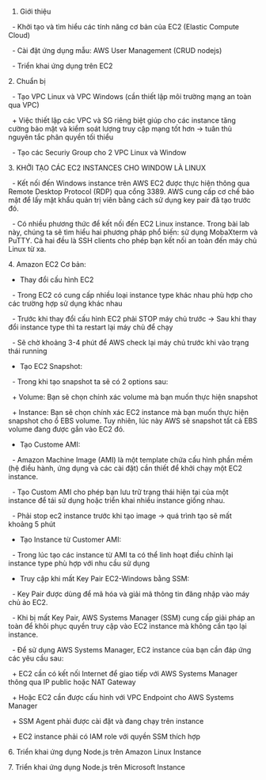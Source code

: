 1. Giới thiệu

 	- Khởi tạo và tìm hiểu các tính năng cơ bản của EC2 (Elastic Compute Cloud)

 	- Cài đặt ứng dụng mẫu: AWS User Management (CRUD nodejs)

 	- Triển khai ứng dụng trên EC2



2\. Chuẩn bị

 	- Tạo VPC Linux và VPC Windows (cần thiết lập môi trường mạng an toàn qua VPC)

 		+ Việc thiết lập các VPC và SG riêng biệt giúp cho các instance tăng cường bảo mật và kiểm soát lượng truy cập mạng tốt hơn -> tuân thủ nguyên tắc phân quyền tối thiểu



 	- Tạo các Securiy Group cho 2 VPC Linux và Window



3\. KHỞI TẠO CÁC EC2 INSTANCES CHO WINDOW LÀ LINUX

 	- Kết nối đến Windows instance trên AWS EC2 được thực hiện thông qua Remote Desktop Protocol (RDP) qua cổng 3389. AWS cung cấp cơ chế bảo mật để lấy mật khẩu quản trị viên bằng cách sử dụng key pair đã tạo trước đó.

 	- Có nhiều phương thức để kết nối đến EC2 Linux instance. Trong bài lab này, chúng ta sẽ tìm hiểu hai phương pháp phổ biến: sử dụng MobaXterm và PuTTY. Cả hai đều là SSH clients cho phép bạn kết nối an toàn đến máy chủ Linux từ xa.



4\. Amazon EC2 Cơ bản:



* Thay đổi cấu hình EC2

 	- Trong EC2 có cung cấp nhiều loại instance type khác nhau phù hợp cho các trường hợp sử dụng khác nhau

 	- Trước khi thay đổi cấu hình EC2 phải STOP máy chủ trước -> Sau khi thay đổi instance type thì ta restart lại máy chủ để chạy

 	- Sẽ chờ khoảng 3-4 phút để AWS check lại máy chủ trước khi vào trạng thái running



* Tạo EC2 Snapshot:

 	- Trong khi tạo snapshot ta sẽ có 2 options sau:

 		+ Volume: Bạn sẽ chọn chính xác volume mà bạn muốn thực hiện snapshot

 		+ Instance: Bạn sẽ chọn chính xác EC2 instance mà bạn muốn thực hiện snapshot cho ổ EBS volume. Tuy nhiên, lúc này AWS sẽ snapshot tất cả EBS volume đang được gắn vào EC2 đó.



* Tạo Custome AMI:

 	- Amazon Machine Image (AMI) là một template chứa cấu hình phần mềm (hệ điều hành, ứng dụng và các cài đặt) cần thiết để khởi chạy một EC2 instance.

 	- Tạo Custom AMI cho phép bạn lưu trữ trạng thái hiện tại của một instance để tái sử dụng hoặc triển khai nhiều instance giống nhau.

 	- Phải stop ec2 instance trước khi tạo image -> quá trình tạo sẽ mất khoảng 5 phút



* Tạo Instance từ Customer AMI:

 	- Trong lúc tạo các instance từ AMI ta có thể linh hoạt điều chỉnh lại instance type phù hợp với nhu cầu sử dụng



* Truy cập khi mất Key Pair EC2-Windows bằng SSM:

 	- Key Pair được dùng để mã hóa và giải mã thông tin đăng nhập vào máy chủ ảo EC2.

 	- Khi bị mất Key Pair, AWS Systems Manager (SSM) cung cấp giải pháp an toàn để khôi phục quyền truy cập vào EC2 instance mà không cần tạo lại instance.

 	- Để sử dụng AWS Systems Manager, EC2 instance của bạn cần đáp ứng các yêu cầu sau:

 		+ EC2 cần có kết nối Internet để giao tiếp với AWS Systems Manager thông qua IP public hoặc NAT Gateway

 		+ Hoặc EC2 cần được cấu hình với VPC Endpoint cho AWS Systems Manager

 		+ SSM Agent phải được cài đặt và đang chạy trên instance

 		+ EC2 instance phải có IAM role với quyền SSM thích hợp



6\. Triển khai ứng dụng Node.js trên Amazon Linux Instance

7\. Triển khai ứng dụng Node.js trên Microsoft Instance





